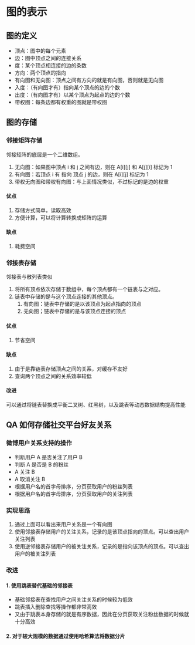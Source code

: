 # 图的表示

## 图的定义

- 顶点：图中的每个元素
- 边：图中顶点之间的连接关系
- 度：某个顶点相连接的边的条数
- 方向：两个顶点的指向
- 有向图和无向图：顶点之间有方向的就是有向图，否则就是无向图
- 入度：（有向图才有）指向某个顶点的边的个数
- 出度：（有向图才有）以某个顶点为起点的边的个数
- 带权图：每条边都有权重的图就是带权图

## 图的存储

### 邻接矩阵存储

邻接矩阵的底层是一个二维数组。

1. 无向图：如果图中顶点 i 和 j 之间有边，则在 A[i][j] 和 A[j][i] 标记为 1
2. 有向图：若顶点 i 有 指向 顶点 j 的边，则在 A[i][j] 标记为 1
3. 带权无向图和带权有向图：与上面情况类似，不过标记的是边的权重

#### 优点

1. 存储方式简单，读取高效
2. 方便计算，可以将计算转换成矩阵的运算

#### 缺点

1. 耗费空间

### 邻接表存储

邻接表与散列表类似

1. 将所有顶点依次存储于数组中，每个顶点都有一个链表与之对应。
2. 链表中存储的是与这个顶点连接的其他顶点。
   1. 有向图：链表中存储的是以该顶点为起点指向的顶点
   2. 无向图；链表中存储的是与该顶点连接的顶点

#### 优点

1. 节省空间

#### 缺点

1. 由于是靠链表存储顶点之间的关系，对缓存不友好
2. 查询两个顶点之间的关系效率较低

#### 改进

可以通过将链表替换成平衡二叉树、红黑树，以及跳表等动态数据结构提高性能

## QA 如何存储社交平台好友关系

### 微博用户关系支持的操作

- 判断用户 A 是否关注了用户 B
- 判断 A 是否是 B 的粉丝
- A 关注 B
- A 取消关注 B
- 根据用户名的首字母排序，分页获取用户的粉丝列表
- 根据用户名的首字母排序，分页获取用户的关注列表

### 实现思路

1. 通过上面可以看出来用户关系是一个有向图
2. 使用邻接表存储用户的关注关系，记录的是该顶点指向的顶点。可以查出用户关注列表
3. 使用逆邻接表存储用户的被关注关系，记录的是指向该顶点的顶点。可以查出用户的被关注列表

### 改进

#### 1. 使用跳表替代基础的邻接表

- 基础邻接表在查找用户之间关注关系的时候较为低效
- 跳表插入删除查找等操作都非常高效
- 又由于跳表本身存储的就是有序数据，因此在分页获取关注粉丝数据的时候就十分高效

#### 2. 对于较大规模的数据通过使用哈希算法将数据分片



